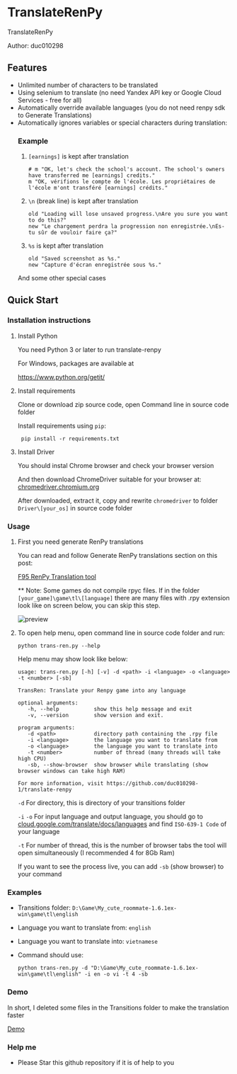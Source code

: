 # TranslateRenPy
TranslateRenPy

Author: duc010298

## Features

- Unlimited number of characters to be translated
- Using selenium to translate (no need Yandex API key or Google Cloud Services - free for all)
- Automatically override available languages (you do not need renpy sdk to Generate Translations)
- Automatically ignores variables or special characters during translation:
    ### Example
    1. `[earnings]` is kept after translation
        ```
        # m "OK, let's check the school's account. The school's owners have transferred me [earnings] credits."
        m "OK, vérifions le compte de l'école. Les propriétaires de l'école m'ont transféré [earnings] crédits."
        ```
    2. `\n` (break line) is kept after translation
        ```
        old "Loading will lose unsaved progress.\nAre you sure you want to do this?"
        new "Le chargement perdra la progression non enregistrée.\nEs-tu sûr de vouloir faire ça?"
        ```
    3. `%s` is kept after translation
        ```
        old "Saved screenshot as %s."
        new "Capture d'écran enregistrée sous %s."
        ```
    And some other special cases

## Quick Start

### Installation instructions

1. Install Python

    You need Python 3 or later to run translate-renpy
    
    For Windows, packages are available at
    
    https://www.python.org/getit/

2. Install requirements

    Clone or download zip source code, open Command line in source code folder
    
    Install requirements using `pip`:
    
        pip install -r requirements.txt

3. Install Driver

    You should instal Chrome browser and check your browser version
    
    And then download ChromeDriver suitable for your browser at: [chromedriver.chromium.org](https://chromedriver.chromium.org/)
    
    After downloaded, extract it, copy and rewrite `chromedriver` to folder `Driver\[your_os]` in source code folder

### Usage

1. First you need generate RenPy translations

    You can read and follow Generate RenPy translations section on this post: 
    
    [F95 RenPy Translation tool](https://f95zone.to/threads/renpy-translation-tool.21920/)

    ** Note: Some games do not compile rpyc files. If in the folder `[your_game]\game\tl\[language]` there are many files with .rpy extension look like on screen below, you can skip this step.
    
    ![preview](https://i.imgur.com/qwSUosi.png)
    
2. To open help menu, open command line in source code folder and run:

    `python trans-ren.py --help`
    
    Help menu may show look like below:
    
       usage: trans-ren.py [-h] [-v] -d <path> -i <language> -o <language> -t <number> [-sb]

       TransRen: Translate your Renpy game into any language

       optional arguments:
          -h, --help           show this help message and exit
          -v, --version        show version and exit.

       program arguments:
          -d <path>            directory path containing the .rpy file
          -i <language>        the language you want to translate from
          -o <language>        the language you want to translate into
          -t <number>          number of thread (many threads will take high CPU)
          -sb, --show-browser  show browser while translating (show browser windows can take high RAM)

       For more information, visit https://github.com/duc010298-1/translate-renpy

    `-d` For directory, this is directory of your transitions folder 
    
    `-i` `-o` For input language and output language, you should go to [cloud.google.com/translate/docs/languages](https://cloud.google.com/translate/docs/languages) and find `ISO-639-1 Code` of your language
    
    `-t` For number of thread, this is the number of browser tabs the tool will open simultaneously (I recommended 4 for 8Gb Ram)
    
    If you want to see the process live, you can add `-sb` (show browser) to your command
### Examples
    
- Transitions folder: `D:\Game\My_cute_roommate-1.6.1ex-win\game\tl\english`
- Language you want to translate from: `english`
- Language you want to translate into: `vietnamese`
- Command should use:

      python trans-ren.py -d "D:\Game\My_cute_roommate-1.6.1ex-win\game\tl\english" -i en -o vi -t 4 -sb

### Demo
In short, I deleted some files in the Transitions folder to make the translation faster

[Demo](https://imgur.com/26O2xlr.gif)

### Help me
- Please Star this github repository if it is of help to you
